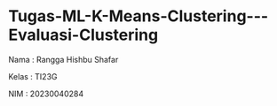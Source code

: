 # Tugas-ML-K-Means-Clustering---Evaluasi-Clustering

Nama : Rangga Hishbu Shafar

Kelas : TI23G

NIM : 20230040284
